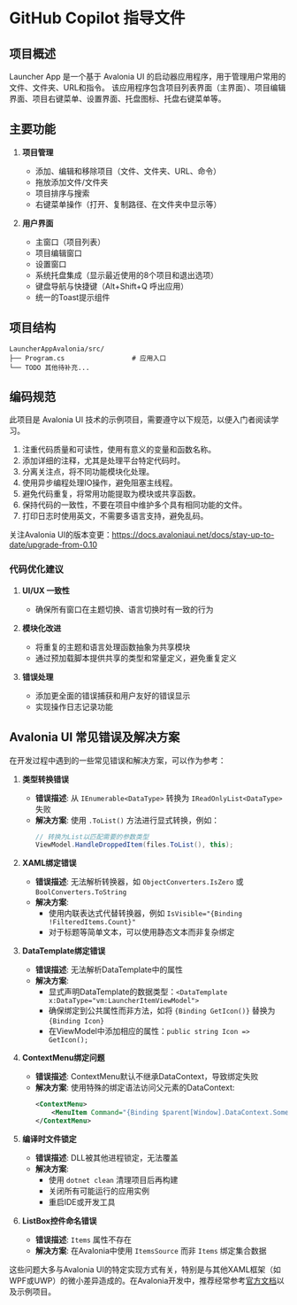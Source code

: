 # GitHub Copilot 指导文件

## 项目概述

Launcher App 是一个基于 Avalonia UI 的启动器应用程序，用于管理用户常用的文件、文件夹、URL和指令。
该应用程序包含项目列表界面（主界面）、项目编辑界面、项目右键菜单、设置界面、托盘图标、托盘右键菜单等。


## 主要功能

1. **项目管理**
   - 添加、编辑和移除项目（文件、文件夹、URL、命令）
   - 拖放添加文件/文件夹
   - 项目排序与搜索
   - 右键菜单操作（打开、复制路径、在文件夹中显示等）

2. **用户界面**
   - 主窗口（项目列表）
   - 项目编辑窗口
   - 设置窗口
   - 系统托盘集成（显示最近使用的8个项目和退出选项）
   - 键盘导航与快捷键（Alt+Shift+Q 呼出应用）
   - 统一的Toast提示组件


## 项目结构

```
LauncherAppAvalonia/src/
├── Program.cs                 # 应用入口
└── TODO 其他待补充...
```


## 编码规范

此项目是 Avalonia UI 技术的示例项目，需要遵守以下规范，以便入门者阅读学习。

1. 注重代码质量和可读性，使用有意义的变量和函数名称。
2. 添加详细的注释，尤其是处理平台特定代码时。
3. 分离关注点，将不同功能模块化处理。
4. 使用异步编程处理IO操作，避免阻塞主线程。
5. 避免代码重复，将常用功能提取为模块或共享函数。
6. 保持代码的一致性，不要在项目中维护多个具有相同功能的文件。
7. 打印日志时使用英文，不需要多语言支持，避免乱码。

关注Avalonia UI的版本变更：https://docs.avaloniaui.net/docs/stay-up-to-date/upgrade-from-0.10


### 代码优化建议

1. **UI/UX 一致性**
   - 确保所有窗口在主题切换、语言切换时有一致的行为

2. **模块化改进**
   - 将重复的主题和语言处理函数抽象为共享模块
   - 通过预加载脚本提供共享的类型和常量定义，避免重复定义

3. **错误处理**
   - 添加更全面的错误捕获和用户友好的错误显示
   - 实现操作日志记录功能


## Avalonia UI 常见错误及解决方案

在开发过程中遇到的一些常见错误和解决方案，可以作为参考：

1. **类型转换错误**
   - **错误描述**: 从 `IEnumerable<DataType>` 转换为 `IReadOnlyList<DataType>` 失败
   - **解决方案**: 使用 `.ToList()` 方法进行显式转换，例如：
     ```csharp
     // 转换为List以匹配需要的参数类型
     ViewModel.HandleDroppedItem(files.ToList(), this);
     ```

2. **XAML绑定错误**
   - **错误描述**: 无法解析转换器，如 `ObjectConverters.IsZero` 或 `BoolConverters.ToString`
   - **解决方案**: 
     - 使用内联表达式代替转换器，例如 `IsVisible="{Binding !FilteredItems.Count}"`
     - 对于标题等简单文本，可以使用静态文本而非复杂绑定

3. **DataTemplate绑定错误**
   - **错误描述**: 无法解析DataTemplate中的属性
   - **解决方案**: 
     - 显式声明DataTemplate的数据类型：`<DataTemplate x:DataType="vm:LauncherItemViewModel">`
     - 确保绑定到公共属性而非方法，如将 `{Binding GetIcon()}` 替换为 `{Binding Icon}`
     - 在ViewModel中添加相应的属性：`public string Icon => GetIcon();`

4. **ContextMenu绑定问题**
   - **错误描述**: ContextMenu默认不继承DataContext，导致绑定失败
   - **解决方案**: 使用特殊的绑定语法访问父元素的DataContext:
     ```xml
     <ContextMenu>
         <MenuItem Command="{Binding $parent[Window].DataContext.SomeCommand}" />
     </ContextMenu>
     ```

5. **编译时文件锁定**
   - **错误描述**: DLL被其他进程锁定，无法覆盖
   - **解决方案**: 
     - 使用 `dotnet clean` 清理项目后再构建
     - 关闭所有可能运行的应用实例
     - 重启IDE或开发工具

6. **ListBox控件命名错误**
   - **错误描述**: `Items` 属性不存在
   - **解决方案**: 在Avalonia中使用 `ItemsSource` 而非 `Items` 绑定集合数据

这些问题大多与Avalonia UI的特定实现方式有关，特别是与其他XAML框架（如WPF或UWP）的微小差异造成的。在Avalonia开发中，推荐经常参考[官方文档](https://docs.avaloniaui.net)以及示例项目。
